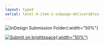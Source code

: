 ```yaml
---
layout: type4
serial: level-4-item-1-subpage-deliverables
---
```


![InDesign Submission Folder]({{site.url}}/svg/submission-folder-indd.svg){:width="50%"}

<a href="https://brightspace.algonquincollege.com/d2l/lms/dropbox/user/folder_submit_files.d2l?db=390793&amp;grpid=0&amp;isprv=0&amp;bp=0&amp;ou=411212" title="Submit on Brightspace" target="_blank">![Submit on brightspace]({{site.url}}/svg/button-submit-brightspace.svg){:width="50%"}</a>